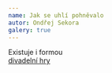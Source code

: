 ```yaml
---
name: Jak se uhlí pohněvalo
autor: Ondřej Sekora
galery: true
---
```



Existuje i formou  
[divadelní hry](https://vufind.mzk.cz/Record/MZK01-000592403)


